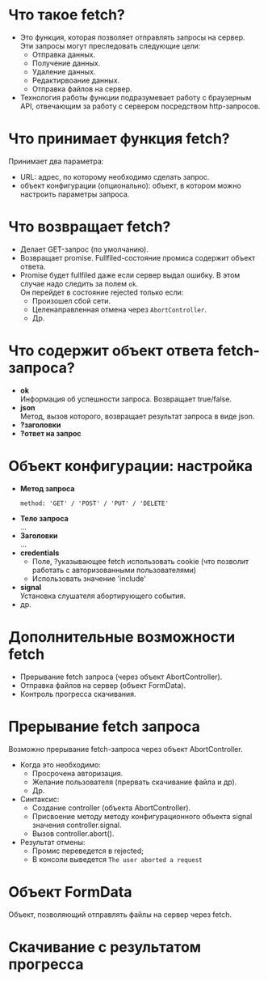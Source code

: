# Что такое fetch?
- Это функция, которая позволяет отправлять запросы на сервер.  
Эти запросы могут преследовать следующие цели:  
  - Отправка данных.
  - Получение данных.
  - Удаление данных.
  - Редактирвоание данных.
  - Отправка файлов на сервер. 
- Технология работы функции подразумевает работу с браузерным API, отвечающим за работу с сервером посредством http-запросов.

# Что принимает функция fetch?
Принимает два параметра:
- URL: адрес, по которому необходимо сделать запрос.
- объект конфигурации (опционально): объект, в котором можно настроить параметры запроса.

# Что возвращает fetch?
- Делает GET-запрос (по умолчанию).
- Возвращает promise. Fullfiled-состояние промиса содержит объект ответа.
- Promise будет fullfiled даже если сервер выдал ошибку. В этом случае надо следить за полем `ok`.  
Он перейдет в состояние rejected только если:
  - Произошел сбой сети.
  - Целенаправленная отмена через `AbortController`.
  - Др.

# Что содержит объект ответа fetch-запроса? 
- __ok__  
Информация об успешности запроса. Возвращает true/false.
- __json__  
Метод, вызов которого, возвращает результат запроса в виде json.
- __?заголовки__
- __?ответ на запрос__

# Объект конфигурации: настройка
- __Метод запроса__ 
  ```
  method: 'GET' / 'POST' / 'PUT' / 'DELETE'
  ```
- __Тело запроса__  
...
- __Заголовки__  
...
- __credentials__  
  - Поле, ?указывающее fetch использовать cookie (что позволит работать с авторизованными пользователями)
  - Использовать значение 'include'
- __signal__  
Установка слушателя абортирующего события.
- др.

# Дополнительные возможности fetch
- Прерывание fetch запроса (через объект AbortController).
- Отправка файлов на сервер (объект FormData).
- Контроль прогресса скачивания.

# Прерывание fetch запроса
Возможно прерывание fetch-запроса через объект AbortController.
- Когда это необходимо:
  - Просрочена авторизация.
  - Желание пользователя (прервать скачивание файла и др).
  - Др.
- Синтаксис:
  - Создание controller (объекта AbortController).
  - Присвоение методу методу конфигурационного объекта signal значения controller.signal.
  - Вызов controller.abort().
- Результат отмены:
  - Промис переведется в rejected;
  - В консоли выведется `The user aborted a request`

# Объект FormData
Объект, позволяющий отправлять файлы на сервер через fetch.

# Скачивание с результатом прогресса
